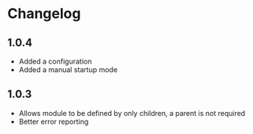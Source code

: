 # Changelog

## 1.0.4
- Added a configuration
- Added a manual startup mode

## 1.0.3
- Allows module to be defined by only children, a parent is not required
- Better error reporting
